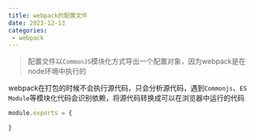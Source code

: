```yaml
---
title: webpack的配置文件
date: 2023-12-13
categories:
 - webpack
---
```


> 配置文件以`CommonJS`模块化方式导出一个配置对象，因为webpack是在node环境中执行的

webpack在打包的时候不会执行源代码，只会分析源代码，遇到`Commonjs`、`ES Module`等模块化代码会识别依赖，将源代码转换成可以在浏览器中运行的代码

```js
module.exports = {
  
}
```

